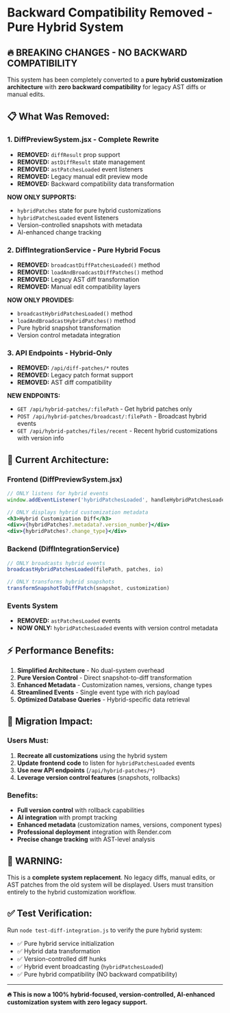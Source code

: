 # Backward Compatibility Removed - Pure Hybrid System

## 🔥 **BREAKING CHANGES - NO BACKWARD COMPATIBILITY**

This system has been completely converted to a **pure hybrid customization architecture** with **zero backward compatibility** for legacy AST diffs or manual edits.

## 📋 **What Was Removed:**

### 1. **DiffPreviewSystem.jsx** - Complete Rewrite
- **REMOVED:** `diffResult` prop support
- **REMOVED:** `astDiffResult` state management
- **REMOVED:** `astPatchesLoaded` event listeners
- **REMOVED:** Legacy manual edit preview mode
- **REMOVED:** Backward compatibility data transformation

**NOW ONLY SUPPORTS:**
- `hybridPatches` state for pure hybrid customizations
- `hybridPatchesLoaded` event listeners
- Version-controlled snapshots with metadata
- AI-enhanced change tracking

### 2. **DiffIntegrationService** - Pure Hybrid Focus
- **REMOVED:** `broadcastDiffPatchesLoaded()` method
- **REMOVED:** `loadAndBroadcastDiffPatches()` method
- **REMOVED:** Legacy AST diff transformation
- **REMOVED:** Manual edit compatibility layers

**NOW ONLY PROVIDES:**
- `broadcastHybridPatchesLoaded()` method
- `loadAndBroadcastHybridPatches()` method
- Pure hybrid snapshot transformation
- Version control metadata integration

### 3. **API Endpoints** - Hybrid-Only
- **REMOVED:** `/api/diff-patches/*` routes
- **REMOVED:** Legacy patch format support
- **REMOVED:** AST diff compatibility

**NEW ENDPOINTS:**
- `GET /api/hybrid-patches/:filePath` - Get hybrid patches only
- `POST /api/hybrid-patches/broadcast/:filePath` - Broadcast hybrid events
- `GET /api/hybrid-patches/files/recent` - Recent hybrid customizations with version info

## 🎯 **Current Architecture:**

### **Frontend (DiffPreviewSystem.jsx)**
```jsx
// ONLY listens for hybrid events
window.addEventListener('hybridPatchesLoaded', handleHybridPatchesLoaded);

// ONLY displays hybrid customization metadata
<h3>Hybrid Customization Diff</h3>
<div>v{hybridPatches?.metadata?.version_number}</div>
<div>{hybridPatches?.change_type}</div>
```

### **Backend (DiffIntegrationService)**
```javascript
// ONLY broadcasts hybrid events
broadcastHybridPatchesLoaded(filePath, patches, io)

// ONLY transforms hybrid snapshots
transformSnapshotToDiffPatch(snapshot, customization)
```

### **Events System**
- **REMOVED:** `astPatchesLoaded` events
- **NOW ONLY:** `hybridPatchesLoaded` events with version control metadata

## ⚡ **Performance Benefits:**

1. **Simplified Architecture** - No dual-system overhead
2. **Pure Version Control** - Direct snapshot-to-diff transformation
3. **Enhanced Metadata** - Customization names, versions, change types
4. **Streamlined Events** - Single event type with rich payload
5. **Optimized Database Queries** - Hybrid-specific data retrieval

## 🔧 **Migration Impact:**

### **Users Must:**
1. **Recreate all customizations** using the hybrid system
2. **Update frontend code** to listen for `hybridPatchesLoaded` events
3. **Use new API endpoints** (`/api/hybrid-patches/*`)
4. **Leverage version control features** (snapshots, rollbacks)

### **Benefits:**
- **Full version control** with rollback capabilities
- **AI integration** with prompt tracking
- **Enhanced metadata** (customization names, versions, component types)
- **Professional deployment** integration with Render.com
- **Precise change tracking** with AST-level analysis

## 🚨 **WARNING:**

This is a **complete system replacement**. No legacy diffs, manual edits, or AST patches from the old system will be displayed. Users must transition entirely to the hybrid customization workflow.

## ✅ **Test Verification:**

Run `node test-diff-integration.js` to verify the pure hybrid system:
- ✅ Pure hybrid service initialization
- ✅ Hybrid data transformation
- ✅ Version-controlled diff hunks
- ✅ Hybrid event broadcasting (`hybridPatchesLoaded`)
- ✅ Pure hybrid compatibility (NO backward compatibility)

---
**🔥 This is now a 100% hybrid-focused, version-controlled, AI-enhanced customization system with zero legacy support.**